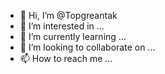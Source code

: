 - 👋 Hi, I’m @Topgreantak
- 👀 I’m interested in ...
- 🌱 I’m currently learning ...
- 💞️ I’m looking to collaborate on ...
- 📫 How to reach me ...

<!---
Topgreantak/Topgreantak is a ✨ special ✨ repository because its `README.md` (this file) appears on your GitHub profile.
You can click the Preview link to take a look at your changes.
--->
